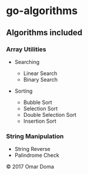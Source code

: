 # go-algorithms

## Algorithms included

### Array Utilities

* Searching
  * Linear Search
  * Binary Search

* Sorting
  * Bubble Sort
  * Selection Sort
  * Double Selection Sort
  * Insertion Sort

### String Manipulation

* String Reverse
* Palindrome Check


© 2017 Omar Doma